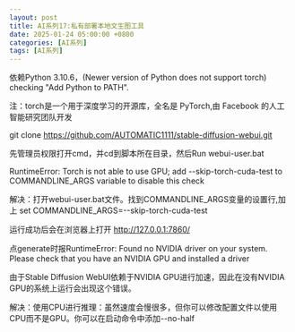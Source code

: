 ```yaml
---
layout: post
title: AI系列17:私有部署本地文生图工具
date: 2025-01-24 05:00:00 +0800
categories: [AI系列]
tags: [AI系列]
---
```

依赖Python 3.10.6，(Newer version of Python does not support torch) checking "Add Python to PATH".

注：torch是一个用于深度学习的开源库，全名是 PyTorch,由 Facebook 的人工智能研究团队开发

git clone https://github.com/AUTOMATIC1111/stable-diffusion-webui.git

先管理员权限打开cmd，并cd到脚本所在目录，然后Run webui-user.bat


RuntimeError: Torch is not able to use GPU; add --skip-torch-cuda-test to COMMANDLINE_ARGS variable to disable this check

解决：打开webui-user.bat文件。找到COMMANDLINE_ARGS变量的设置行,加上
set COMMANDLINE_ARGS=--skip-torch-cuda-test

运行成功后会在浏览器上打开 http://127.0.0.1:7860/

点generate时报RuntimeError: Found no NVIDIA driver on your system. Please check that you have an NVIDIA GPU and installed a driver

由于Stable Diffusion WebUI依赖于NVIDIA GPU进行加速，因此在没有NVIDIA GPU的系统上运行会出现这个错误。

解决：使用CPU进行推理：虽然速度会慢很多，但你可以修改配置文件以使用CPU而不是GPU。你可以在启动命令中添加--no-half